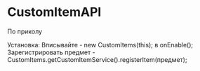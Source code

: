 
# CustomItemAPI

По приколу


Установка:
 Вписывайте - new CustomItems(this); в onEnable();
 Зарегистрировать предмет - CustomItems.getCustomItemService().registerItem(предмет);
